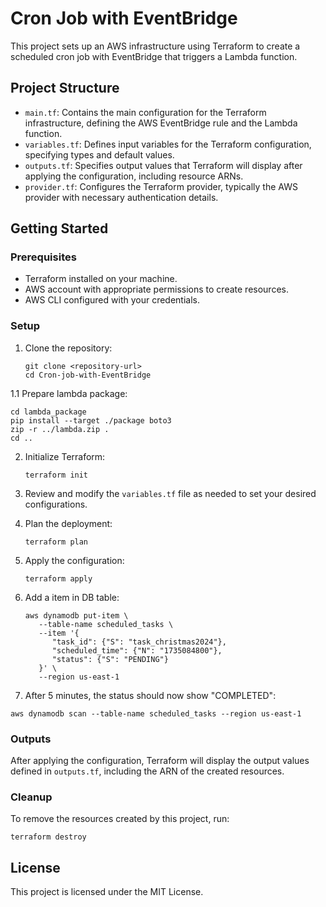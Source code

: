 # Cron Job with EventBridge

This project sets up an AWS infrastructure using Terraform to create a scheduled cron job with EventBridge that triggers a Lambda function.

## Project Structure

- `main.tf`: Contains the main configuration for the Terraform infrastructure, defining the AWS EventBridge rule and the Lambda function.
- `variables.tf`: Defines input variables for the Terraform configuration, specifying types and default values.
- `outputs.tf`: Specifies output values that Terraform will display after applying the configuration, including resource ARNs.
- `provider.tf`: Configures the Terraform provider, typically the AWS provider with necessary authentication details.

## Getting Started

### Prerequisites

- Terraform installed on your machine.
- AWS account with appropriate permissions to create resources.
- AWS CLI configured with your credentials.


### Setup

1. Clone the repository:
   ```
   git clone <repository-url>
   cd Cron-job-with-EventBridge
   ```

1.1 Prepare lambda package:
   ```
   cd lambda_package
   pip install --target ./package boto3
   zip -r ../lambda.zip .
   cd ..
   ```

2. Initialize Terraform:
   ```
   terraform init
   ```

3. Review and modify the `variables.tf` file as needed to set your desired configurations.

4. Plan the deployment:
   ```
   terraform plan
   ```

5. Apply the configuration:
   ```
   terraform apply
   ```
6. Add a item in DB table:
   ```
   aws dynamodb put-item \
      --table-name scheduled_tasks \
      --item '{
         "task_id": {"S": "task_christmas2024"},
         "scheduled_time": {"N": "1735084800"},
         "status": {"S": "PENDING"}
      }' \
      --region us-east-1
   ```
7.  After 5 minutes, the status should now show "COMPLETED":
   ```
   aws dynamodb scan --table-name scheduled_tasks --region us-east-1
   ```

### Outputs

After applying the configuration, Terraform will display the output values defined in `outputs.tf`, including the ARN of the created resources.

### Cleanup

To remove the resources created by this project, run:
```
terraform destroy
``` 

## License

This project is licensed under the MIT License.